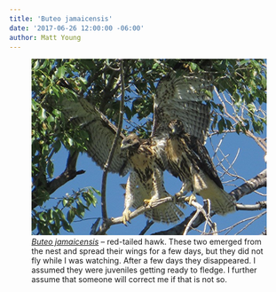 ```yaml
---
title: 'Buteo jamaicensis'
date: '2017-06-26 12:00:00 -06:00'
author: Matt Young
---
```

<figure>
<img src="/uploads/2017/IMG_1827_Red_Tailed_Hawk_600.JPG" alt="Red-tailed hawk"/>
<figcaption>
<a href="https://coloradooutdoorsmag.com/2016/03/08/what-bird-is-that/"><i>Buteo jamaicensis</i></a> &ndash; red-tailed hawk. These two emerged from the nest and spread their wings for a few days, but they did not fly while I was watching. After a few days they disappeared. I assumed they were juveniles getting ready to fledge. I further assume that someone will correct me if that is not so.
</figcaption>
</figure>
